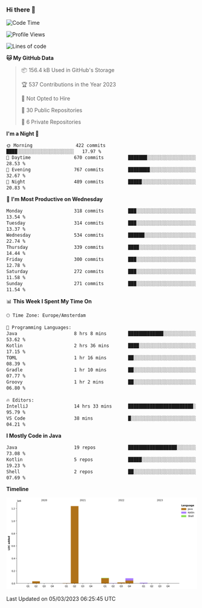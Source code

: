 ### Hi there 👋


<!--START_SECTION:waka-->
![Code Time](http://img.shields.io/badge/Code%20Time-3%2C050%20hrs%204%20mins-blue)

![Profile Views](http://img.shields.io/badge/Profile%20Views-0-blue)

![Lines of code](https://img.shields.io/badge/From%20Hello%20World%20I%27ve%20Written-1.5%20million%20lines%20of%20code-blue)

**🐱 My GitHub Data** 

> 📦 156.4 kB Used in GitHub's Storage 
 > 
> 🏆 537 Contributions in the Year 2023
 > 
> 🚫 Not Opted to Hire
 > 
> 📜 30 Public Repositories 
 > 
> 🔑 6 Private Repositories 
 > 
**I'm a Night 🦉** 

```text
🌞 Morning                422 commits         ████░░░░░░░░░░░░░░░░░░░░░   17.97 % 
🌆 Daytime                670 commits         ███████░░░░░░░░░░░░░░░░░░   28.53 % 
🌃 Evening                767 commits         ████████░░░░░░░░░░░░░░░░░   32.67 % 
🌙 Night                  489 commits         █████░░░░░░░░░░░░░░░░░░░░   20.83 % 
```
📅 **I'm Most Productive on Wednesday** 

```text
Monday                   318 commits         ███░░░░░░░░░░░░░░░░░░░░░░   13.54 % 
Tuesday                  314 commits         ███░░░░░░░░░░░░░░░░░░░░░░   13.37 % 
Wednesday                534 commits         ██████░░░░░░░░░░░░░░░░░░░   22.74 % 
Thursday                 339 commits         ████░░░░░░░░░░░░░░░░░░░░░   14.44 % 
Friday                   300 commits         ███░░░░░░░░░░░░░░░░░░░░░░   12.78 % 
Saturday                 272 commits         ███░░░░░░░░░░░░░░░░░░░░░░   11.58 % 
Sunday                   271 commits         ███░░░░░░░░░░░░░░░░░░░░░░   11.54 % 
```


📊 **This Week I Spent My Time On** 

```text
🕑︎ Time Zone: Europe/Amsterdam

💬 Programming Languages: 
Java                     8 hrs 8 mins        █████████████░░░░░░░░░░░░   53.62 % 
Kotlin                   2 hrs 36 mins       ████░░░░░░░░░░░░░░░░░░░░░   17.15 % 
TOML                     1 hr 16 mins        ██░░░░░░░░░░░░░░░░░░░░░░░   08.39 % 
Gradle                   1 hr 10 mins        ██░░░░░░░░░░░░░░░░░░░░░░░   07.77 % 
Groovy                   1 hr 2 mins         ██░░░░░░░░░░░░░░░░░░░░░░░   06.80 % 

🔥 Editors: 
IntelliJ                 14 hrs 33 mins      ████████████████████████░   95.79 % 
VS Code                  38 mins             █░░░░░░░░░░░░░░░░░░░░░░░░   04.21 % 
```

**I Mostly Code in Java** 

```text
Java                     19 repos            ██████████████████░░░░░░░   73.08 % 
Kotlin                   5 repos             █████░░░░░░░░░░░░░░░░░░░░   19.23 % 
Shell                    2 repos             ██░░░░░░░░░░░░░░░░░░░░░░░   07.69 % 
```



**Timeline**

![Lines of Code chart](https://raw.githubusercontent.com/powercasgamer/powercasgamer/master/assets/bar_graph.png)


 Last Updated on 05/03/2023 06:25:45 UTC
<!--END_SECTION:waka-->
